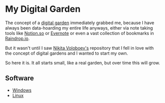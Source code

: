 # My Digital Garden
The concept of a [digital garden](https://numinous.productions/ttft/) immediately grabbed me, because I have always been data-hoarding my entire life anyways, either via note taking tools like [Notion.so](https://notion.so) or [Evernote](https://evernote.com) or even a vast collection of bookmarks in [Raindrop.io](https://raindrop.io).

But it wasn't until I saw [Nikita Voloboev's](https://github.com/nikitavoloboev/knowledge) repository that I fell in love with the concept of digital gardens and I wanted to start my own.

So here it is. It all starts small, like a real garden, but over time this will grow.

## Software

- [Windows](Software/Windows.md)
- [Linux](Software/Linux.md)

